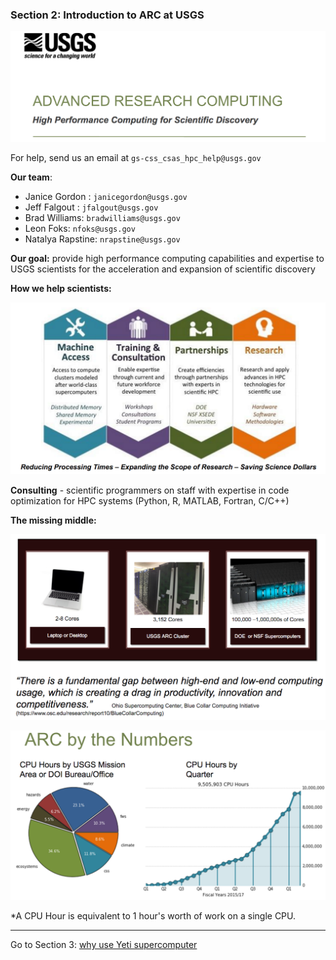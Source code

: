 ### Section 2: Introduction to ARC at USGS

![intro](./img/intro.png)

For help, send us an email at `gs-css_csas_hpc_help@usgs.gov`

**Our team**:

- Janice Gordon : `janicegordon@usgs.gov`
- Jeff Falgout : `jfalgout@usgs.gov`
- Brad Williams: `bradwilliams@usgs.gov`
- Leon Foks: `nfoks@usgs.gov`
- Natalya Rapstine: `nrapstine@usgs.gov`



**Our goal:** provide high performance computing capabilities and expertise to USGS scientists for the acceleration and expansion of scientific discovery



**How we help scientists:**

![yeti-access](./img/yeti-access.png)



**Consulting** - scientific programmers on staff with expertise in code optimization for HPC systems (Python, R, MATLAB, Fortran, C/C++)



**The missing middle:**

![missing-middle](./img/missing-middle.png)



![stats](./img/arc-stats.png)

*A CPU Hour is equivalent to 1 hour's worth of work on a single CPU.

------

Go to Section 3: [why use Yeti supercomputer](./why-hpc)
